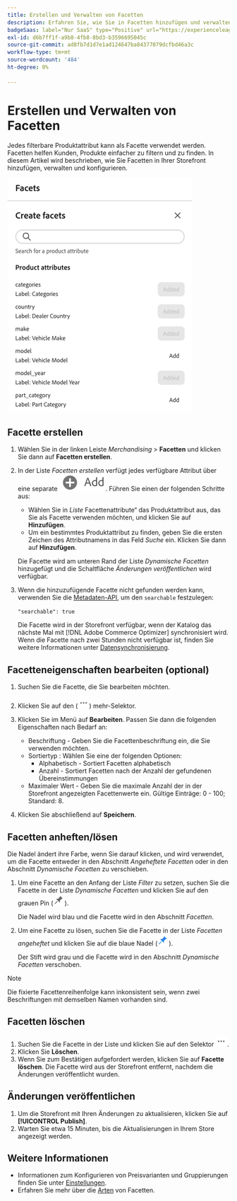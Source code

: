```yaml
---
title: Erstellen und Verwalten von Facetten
description: Erfahren Sie, wie Sie in Facetten hinzufügen und verwalten [!DNL Adobe Commerce Optimizer].
badgeSaas: label="Nur SaaS" type="Positive" url="https://experienceleague.adobe.com/de/docs/commerce/user-guides/product-solutions" tooltip="Gilt nur für Adobe Commerce as a Cloud Service- und Adobe Commerce Optimizer-Projekte (von Adobe verwaltete SaaS-Infrastruktur)."
exl-id: d6b7ff1f-a9b8-4fb8-8bd3-b3596695045c
source-git-commit: ad8fb7d1d7e1ad124647ba84377079dcfbd46a3c
workflow-type: tm+mt
source-wordcount: '484'
ht-degree: 0%

---
```


# Erstellen und Verwalten von Facetten

Jedes filterbare Produktattribut kann als Facette verwendet werden. Facetten helfen Kunden, Produkte einfacher zu filtern und zu finden. In diesem Artikel wird beschrieben, wie Sie Facetten in Ihrer Storefront hinzufügen, verwalten und konfigurieren.

![Facette erstellen](../../assets/create-facet.png)

## Facette erstellen

1. Wählen Sie in der linken Leiste _Merchandising_ > **Facetten** und klicken Sie dann auf **Facetten erstellen**.
1. In der Liste *Facetten erstellen* verfügt jedes verfügbare Attribut über eine separate ![Hinzufügen](../../assets/btn-add.png). Führen Sie einen der folgenden Schritte aus:

   - Wählen Sie in *Liste* Facettenattribute“ das Produktattribut aus, das Sie als Facette verwenden möchten, und klicken Sie auf **Hinzufügen**.
   - Um ein bestimmtes Produktattribut zu finden, geben Sie die ersten Zeichen des Attributnamens in das Feld *Suche* ein. Klicken Sie dann auf **Hinzufügen**.

   Die Facette wird am unteren Rand der Liste *Dynamische Facetten* hinzugefügt und die Schaltfläche *Änderungen veröffentlichen* wird verfügbar.

1. Wenn die hinzuzufügende Facette nicht gefunden werden kann, verwenden Sie die [Metadaten-API](https://developer.adobe.com/commerce/services/reference/rest/#tag/Metadata), um den `searchable` festzulegen:

   `"searchable": true`

   Die Facette wird in der Storefront verfügbar, wenn der Katalog das nächste Mal mit [!DNL Adobe Commerce Optimizer] synchronisiert wird. Wenn die Facette nach zwei Stunden nicht verfügbar ist, finden Sie weitere Informationen unter [Datensynchronisierung](../../setup/data-sync.md).

## Facetteneigenschaften bearbeiten (optional)

1. Suchen Sie die Facette, die Sie bearbeiten möchten.
1. Klicken Sie auf den (![Mehr-Selektor](../../assets/btn-more.png)) mehr-Selektor.
1. Klicken Sie im Menü auf **Bearbeiten**. Passen Sie dann die folgenden Eigenschaften nach Bedarf an:

   - Beschriftung - Geben Sie die Facettenbeschriftung ein, die Sie verwenden möchten.
   - Sortiertyp : Wählen Sie eine der folgenden Optionen:
      - Alphabetisch - Sortiert Facetten alphabetisch
      - Anzahl - Sortiert Facetten nach der Anzahl der gefundenen Übereinstimmungen
   - Maximaler Wert - Geben Sie die maximale Anzahl der in der Storefront angezeigten Facettenwerte ein. Gültige Einträge: 0 - 100; Standard: 8.

1. Klicken Sie abschließend auf **Speichern**.

## Facetten anheften/lösen

Die Nadel ändert ihre Farbe, wenn Sie darauf klicken, und wird verwendet, um die Facette entweder in den Abschnitt *Angeheftete Facetten* oder in den Abschnitt *Dynamische Facetten* zu verschieben.

1. Um eine Facette an den Anfang der Liste *Filter* zu setzen, suchen Sie die Facette in der Liste *Dynamische Facetten* und klicken Sie auf den grauen Pin (![Pin-Auswahl](../../assets/btn-pin-gray.png)).

   Die Nadel wird blau und die Facette wird in den Abschnitt *Facetten*.

1. Um eine Facette zu lösen, suchen Sie die Facette in der Liste *Facetten angeheftet* und klicken Sie auf die blaue Nadel (![Nadel-Selektor](../../assets/btn-pin-blue.png)).

   Der Stift wird grau und die Facette wird in den Abschnitt *Dynamische Facetten* verschoben.

>[!NOTE]
>
>Die fixierte Facettenreihenfolge kann inkonsistent sein, wenn zwei Beschriftungen mit demselben Namen vorhanden sind.

## Facetten löschen

1. Suchen Sie die Facette in der Liste und klicken Sie auf den Selektor ![Weitere Auswahl](../../assets/btn-more.png).
1. Klicken Sie **Löschen**.
1. Wenn Sie zum Bestätigen aufgefordert werden, klicken Sie auf **Facette löschen**.
Die Facette wird aus der Storefront entfernt, nachdem die Änderungen veröffentlicht wurden.

## Änderungen veröffentlichen

1. Um die Storefront mit Ihren Änderungen zu aktualisieren, klicken Sie auf **[!UICONTROL Publish]**.
1. Warten Sie etwa 15 Minuten, bis die Aktualisierungen in Ihrem Store angezeigt werden.

## Weitere Informationen

- Informationen zum Konfigurieren von Preisvarianten und Gruppierungen finden Sie unter [Einstellungen](../../settings.md).
- Erfahren Sie mehr über die [Arten](type.md) von Facetten.
